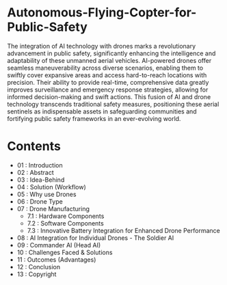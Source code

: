 # Autonomous-Flying-Copter-for-Public-Safety
The integration of AI technology with drones marks a revolutionary advancement in public safety, significantly enhancing the intelligence and adaptability of these unmanned aerial vehicles. AI-powered drones offer seamless maneuverability across diverse scenarios, enabling them to swiftly cover expansive areas and access hard-to-reach locations with precision. Their ability to provide real-time, comprehensive data greatly improves surveillance and emergency response strategies, allowing for informed decision-making and swift actions. This fusion of AI and drone technology transcends traditional safety measures, positioning these aerial sentinels as indispensable assets in safeguarding communities and fortifying public safety frameworks in an ever-evolving world.


# Contents

- 01 : Introduction 
- 02 : Abstract
- 03 : Idea-Behind
- 04 : Solution (Workflow) 
- 05 : Why use Drones
- 06 : Drone Type 
- 07 : Drone Manufacturing 
  - 7.1 : Hardware Components
  - 7.2 : Software Components
  - 7.3 : Innovative Battery Integration for Enhanced Drone Performance 
- 08 : AI Integration for Individual Drones - The Soldier AI
- 09 : Commander AI (Head AI)
- 10 : Challenges Faced & Solutions 
- 11 : Outcomes (Advantages) 
- 12 : Conclusion 
- 13 : Copyright 
